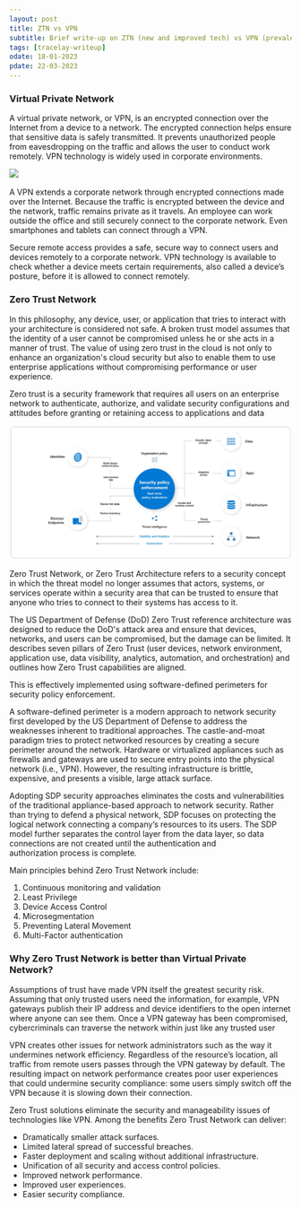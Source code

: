 ```yaml
---
layout: post
title: ZTN vs VPN
subtitle: Brief write-up on ZTN (new and improved tech) vs VPN (prevalent but known tech)
tags: [tracelay-writeup]
odate: 18-01-2023
pdate: 22-03-2023
---
```


### Virtual Private Network
A virtual private network, or VPN, is an encrypted connection over the Internet from a device to a network. The encrypted connection helps ensure that sensitive data is safely transmitted. It prevents unauthorized people from eavesdropping on the traffic and allows the user to conduct work remotely. VPN technology is widely used in corporate environments.

![](../../../assets/images/ztn_vs_vpn/how-does-vpn-work-diagram.png)

A VPN extends a corporate network through encrypted connections made over the Internet. Because the traffic is encrypted between the device and the network, traffic remains private as it travels. An employee can work outside the office and still securely connect to the corporate network. Even smartphones and tablets can connect through a VPN.

Secure remote access provides a safe, secure way to connect users and devices remotely to a corporate network. VPN technology is available to check whether a device meets certain requirements, also called a device’s posture, before it is allowed to connect remotely.

### Zero Trust Network
In this philosophy, any device, user, or application that tries to interact with your architecture is considered not safe. A broken trust model assumes that the identity of a user cannot be compromised unless he or she acts in a manner of trust. The value of using zero trust in the cloud is not only to enhance an organization's cloud security but also to enable them to use enterprise applications without compromising performance or user experience.

Zero trust is a security framework that requires all users on an enterprise network to authenticate, authorize, and validate security configurations and attitudes before granting or retaining access to applications and data

![](../../../assets/images/ztn_vs_vpn/ZTN.jpeg)

Zero Trust Network, or Zero Trust Architecture refers to a security concept in which the threat model no longer assumes that actors, systems, or services operate within a security area that can be trusted to ensure that anyone who tries to connect to their systems has access to it.

The US Department of Defense (DoD) Zero Trust reference architecture was designed to reduce the DoD's attack area and ensure that devices, networks, and users can be compromised, but the damage can be limited. It describes seven pillars of Zero Trust (user devices, network environment, application use, data visibility, analytics, automation, and orchestration) and outlines how Zero Trust capabilities are aligned.

This is effectively implemented using software-defined perimeters for security policy enforcement.

A software-defined perimeter is a modern approach to network security first developed by the US Department of Defense to address the weaknesses inherent to traditional approaches. The castle-and-moat paradigm tries to protect networked resources by creating a secure perimeter around the network. Hardware or virtualized appliances such as firewalls and gateways are used to secure entry points into the physical network (i.e., VPN). However, the resulting infrastructure is brittle, expensive, and presents a visible, large attack surface.

Adopting SDP security approaches eliminates the costs and vulnerabilities of the traditional appliance-based approach to network security. Rather than trying to defend a physical network, SDP focuses on protecting the logical network connecting a company’s resources to its users. The SDP model further separates the control layer from the data layer, so data connections are not created until the authentication and authorization process is complete.

Main principles behind Zero Trust Network include:

1. Continuous monitoring and validation 
2. Least Privilege
3. Device Access Control
4. Microsegmentation
5. Preventing Lateral Movement
6. Multi-Factor authentication

### Why Zero Trust Network is better than Virtual Private Network?
Assumptions of trust have made VPN itself the greatest security risk. Assuming that only trusted users need the information, for example, VPN gateways publish their IP address and device identifiers to the open internet where anyone can see them. Once a VPN gateway has been compromised, cybercriminals can traverse the network within just like any trusted user

VPN creates other issues for network administrators such as the way it undermines network efficiency. Regardless of the resource’s location, all traffic from remote users passes through the VPN gateway by default. The resulting impact on network performance creates poor user experiences that could undermine security compliance: some users simply switch off the VPN because it is slowing down their connection.

Zero Trust solutions eliminate the security and manageability issues of technologies like VPN. Among the benefits Zero Trust Network can deliver:

-  Dramatically smaller attack surfaces.
-  Limited lateral spread of successful breaches.
-  Faster deployment and scaling without additional infrastructure.
-  Unification of all security and access control policies.
-  Improved network performance.
-  Improved user experiences.
-  Easier security compliance.
